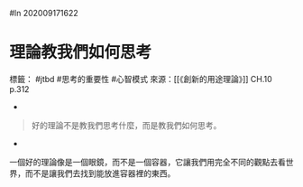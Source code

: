 #ln 202009171622
# 理論教我們如何思考
標籤： #jtbd #思考的重要性 #心智模式 
來源：[[《創新的用途理論》]] CH.10 p.312

-

>好的理論不是教我們思考什麼，而是教我們如何思考。

-

一個好的理論像是一個眼鏡，而不是一個容器，它讓我們用完全不同的觀點去看世界，而不是讓我們去找到能放進容器裡的東西。

